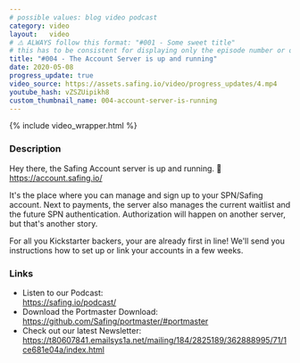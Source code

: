 ```yaml
---
# possible values: blog video podcast
category: video
layout:   video
# ⚠️ ALWAYS follow this format: "#001 - Some sweet title"
# this has to be consistent for displaying only the episode number or only the title
title: "#004 - The Account Server is up and running"
date: 2020-05-08
progress_update: true
video_source: https://assets.safing.io/video/progress_updates/4.mp4
youtube_hash: vZSZUipikh8
custom_thumbnail_name: 004-account-server-is-running
---
```


{% include video_wrapper.html %}

### Description

Hey there, the Safing Account server is up and running. 🙌  
<https://account.safing.io/>

It's the place where you can manage and sign up to your SPN/Safing account. Next to payments, the server also manages the current waitlist and the future SPN authentication. Authorization will happen on another server, but that's another story.

For all you Kickstarter backers, your are already first in line! We'll send you instructions how to set up or link your accounts in a few weeks.

### Links

- Listen to our Podcast:  
  <https://safing.io/podcast/>
- Download the Portmaster Download:  
  <https://github.com/Safing/portmaster/#portmaster>
- Check out our latest Newsletter:  
  <https://t80607841.emailsys1a.net/mailing/184/2825189/362888995/71/1ce681e04a/index.html>
